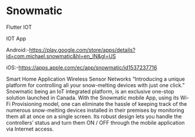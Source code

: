# Snowmatic
Flutter IOT

IOT App

Android:-https://play.google.com/store/apps/details?id=com.michael.snowmatic&hl=en_IN&gl=US

iOS:-https://apps.apple.com/ec/app/snowmatic/id1537237716

Smart Home Application
Wireless Sensor Networks
“Introducing a unique platform for controlling all your snow-melting devices with just one click.”
Snowmatic being an IoT integrated platform, is an exclusive one-stop solution launched in Canada. With the Snowmatic mobile App, using its Wi-Fi Provisioning model, one can eliminate the hassle of keeping track of the numerous snow-melting devices installed in their premises by monitoring them all at once on a single screen. Its robust design lets you handle the controllers’ status and turn them ON / OFF through the mobile application via Internet access.
